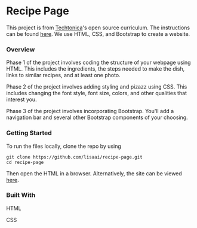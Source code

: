 # Recipe Page

This project is from [Techtonica](https://techtonica.org/)'s open source curriculum. The instructions can be found [here](https://github.com/Techtonica/curriculum/tree/master/projects/recipe-page). We use HTML, CSS, and Bootstrap to create a website.

### Overview

Phase 1 of the project involves coding the structure of your webpage using HTML. This includes the ingredients, the steps needed to make the dish, links to similar recipes, and at least one photo.

Phase 2 of the project involves adding styling and pizazz using CSS. This includes changing the font style, font size, colors, and other qualities that interest you.

Phase 3 of the project involves incorporating Bootstrap. You'll add a navigation bar and several other Bootstrap components of your choosing.

### Getting Started

To run the files locally, clone the repo by using

```
git clone https://github.com/lisaai/recipe-page.git
cd recipe-page
```

Then open the HTML in a browser. Alternatively, the site can be viewed [here](https://lisaau.github.io/recipe-page/).

### Built With

HTML

CSS